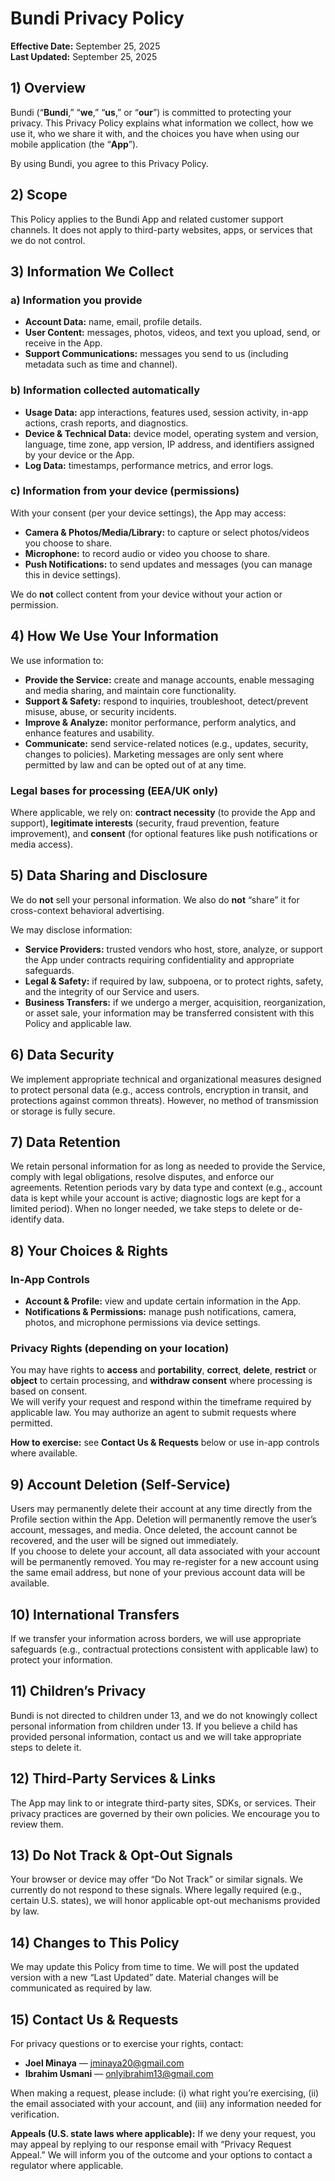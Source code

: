 # Bundi Privacy Policy

**Effective Date:** September 25, 2025  
**Last Updated:** September 25, 2025

## 1) Overview
Bundi (“**Bundi**,” “**we**,” “**us**,” or “**our**”) is committed to protecting your privacy. This Privacy Policy explains what information we collect, how we use it, who we share it with, and the choices you have when using our mobile application (the “**App**”).

By using Bundi, you agree to this Privacy Policy.

## 2) Scope
This Policy applies to the Bundi App and related customer support channels. It does not apply to third-party websites, apps, or services that we do not control.

## 3) Information We Collect

### a) Information you provide
- **Account Data:** name, email, profile details.  
- **User Content:** messages, photos, videos, and text you upload, send, or receive in the App.  
- **Support Communications:** messages you send to us (including metadata such as time and channel).

### b) Information collected automatically
- **Usage Data:** app interactions, features used, session activity, in-app actions, crash reports, and diagnostics.  
- **Device & Technical Data:** device model, operating system and version, language, time zone, app version, IP address, and identifiers assigned by your device or the App.  
- **Log Data:** timestamps, performance metrics, and error logs.

### c) Information from your device (permissions)
With your consent (per your device settings), the App may access:
- **Camera & Photos/Media/Library:** to capture or select photos/videos you choose to share.  
- **Microphone:** to record audio or video you choose to share.  
- **Push Notifications:** to send updates and messages (you can manage this in device settings).

We do **not** collect content from your device without your action or permission.

## 4) How We Use Your Information
We use information to:
- **Provide the Service:** create and manage accounts, enable messaging and media sharing, and maintain core functionality.  
- **Support & Safety:** respond to inquiries, troubleshoot, detect/prevent misuse, abuse, or security incidents.  
- **Improve & Analyze:** monitor performance, perform analytics, and enhance features and usability.  
- **Communicate:** send service-related notices (e.g., updates, security, changes to policies). Marketing messages are only sent where permitted by law and can be opted out of at any time.

### Legal bases for processing (EEA/UK only)
Where applicable, we rely on: **contract necessity** (to provide the App and support), **legitimate interests** (security, fraud prevention, feature improvement), and **consent** (for optional features like push notifications or media access).

## 5) Data Sharing and Disclosure
We do **not** sell your personal information. We also do **not** “share” it for cross-context behavioral advertising.

We may disclose information:
- **Service Providers:** trusted vendors who host, store, analyze, or support the App under contracts requiring confidentiality and appropriate safeguards.  
- **Legal & Safety:** if required by law, subpoena, or to protect rights, safety, and the integrity of our Service and users.  
- **Business Transfers:** if we undergo a merger, acquisition, reorganization, or asset sale, your information may be transferred consistent with this Policy and applicable law.

## 6) Data Security
We implement appropriate technical and organizational measures designed to protect personal data (e.g., access controls, encryption in transit, and protections against common threats). However, no method of transmission or storage is fully secure.

## 7) Data Retention
We retain personal information for as long as needed to provide the Service, comply with legal obligations, resolve disputes, and enforce our agreements. Retention periods vary by data type and context (e.g., account data is kept while your account is active; diagnostic logs are kept for a limited period). When no longer needed, we take steps to delete or de-identify data.

## 8) Your Choices & Rights

### In-App Controls
- **Account & Profile:** view and update certain information in the App.  
- **Notifications & Permissions:** manage push notifications, camera, photos, and microphone permissions via device settings.

### Privacy Rights (depending on your location)
You may have rights to **access** and **portability**, **correct**, **delete**, **restrict** or **object** to certain processing, and **withdraw consent** where processing is based on consent.  
We will verify your request and respond within the timeframe required by applicable law. You may authorize an agent to submit requests where permitted.

**How to exercise:** see **Contact Us & Requests** below or use in-app controls where available.

## 9) Account Deletion (Self-Service)
Users may permanently delete their account at any time directly from the Profile section within the App. Deletion will permanently remove the user’s account, messages, and media. Once deleted, the account cannot be recovered, and the user will be signed out immediately.  
If you choose to delete your account, all data associated with your account will be permanently removed. You may re-register for a new account using the same email address, but none of your previous account data will be available.

## 10) International Transfers
If we transfer your information across borders, we will use appropriate safeguards (e.g., contractual protections consistent with applicable law) to protect your information.

## 11) Children’s Privacy
Bundi is not directed to children under 13, and we do not knowingly collect personal information from children under 13. If you believe a child has provided personal information, contact us and we will take appropriate steps to delete it.

## 12) Third-Party Services & Links
The App may link to or integrate third-party sites, SDKs, or services. Their privacy practices are governed by their own policies. We encourage you to review them.

## 13) Do Not Track & Opt-Out Signals
Your browser or device may offer “Do Not Track” or similar signals. We currently do not respond to these signals. Where legally required (e.g., certain U.S. states), we will honor applicable opt-out mechanisms provided by law.

## 14) Changes to This Policy
We may update this Policy from time to time. We will post the updated version with a new “Last Updated” date. Material changes will be communicated as required by law.

## 15) Contact Us & Requests
For privacy questions or to exercise your rights, contact:

- **Joel Minaya** — [jminaya20@gmail.com](mailto:jminaya20@gmail.com)  
- **Ibrahim Usmani** — [onlyibrahim13@gmail.com](mailto:onlyibrahim13@gmail.com)

When making a request, please include: (i) what right you’re exercising, (ii) the email associated with your account, and (iii) any information needed for verification.

**Appeals (U.S. state laws where applicable):** If we deny your request, you may appeal by replying to our response email with “Privacy Request Appeal.” We will inform you of the outcome and your options to contact a regulator where applicable.
